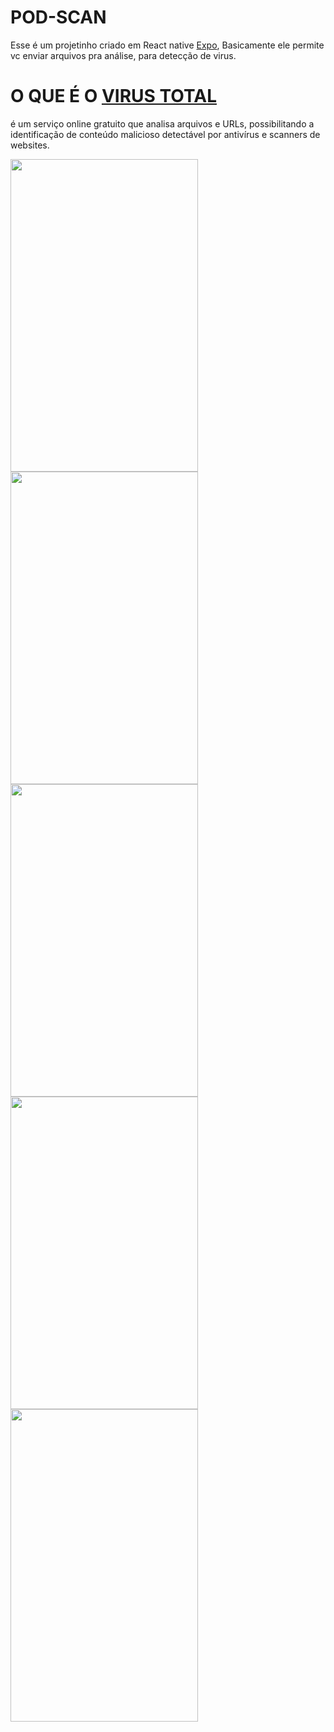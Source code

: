 # POD-SCAN

Esse é um projetinho criado em React native [Expo](https://expo.io/),
Basicamente ele permite vc enviar arquivos pra análise, para detecção de virus.

# O QUE É O [VIRUS TOTAL](https://developers.virustotal.com/v3.0/reference)

é um serviço online gratuito que analisa arquivos e URLs, 
possibilitando a identificação de conteúdo malicioso detectável por antivírus e scanners de websites.

<img src="https://user-images.githubusercontent.com/62677231/121694566-9ba82c00-caa0-11eb-87b8-c8cefbbe8ff8.jpg" width="300" height="500">  <img src="https://user-images.githubusercontent.com/62677231/121694954-fd689600-caa0-11eb-9249-7cd078afd0a1.jpg" width="300" height="500"> 
<img src="https://user-images.githubusercontent.com/62677231/121695025-0bb6b200-caa1-11eb-86bc-a22f3b2a2066.jpg" width="300" height="500"> 
<img src="https://user-images.githubusercontent.com/62677231/121695084-1bce9180-caa1-11eb-9463-712ff20d219b.jpg" width="300" height="500"> 
<img src="https://user-images.githubusercontent.com/62677231/121695151-2be67100-caa1-11eb-9ec0-192f4cf7970b.jpg" width="300" height="500"> 



